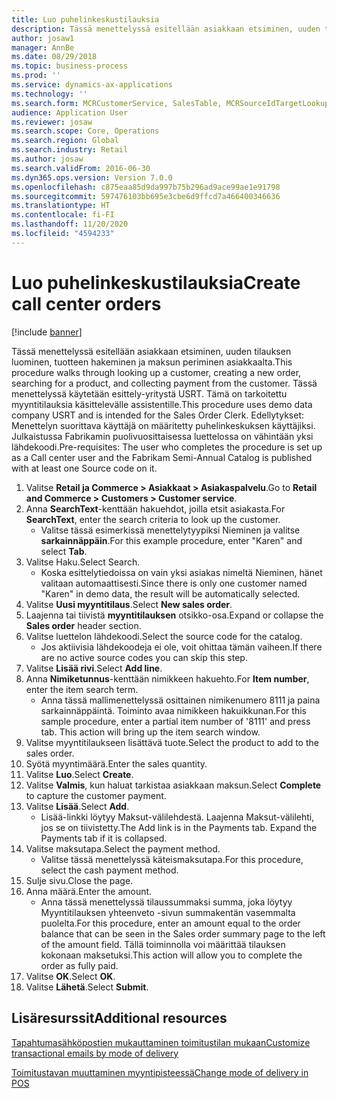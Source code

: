 ```yaml
---
title: Luo puhelinkeskustilauksia
description: Tässä menettelyssä esitellään asiakkaan etsiminen, uuden tilauksen luominen, tuotteen hakeminen ja maksun periminen asiakkaalta.
author: josaw1
manager: AnnBe
ms.date: 08/29/2018
ms.topic: business-process
ms.prod: ''
ms.service: dynamics-ax-applications
ms.technology: ''
ms.search.form: MCRCustomerService, SalesTable, MCRSourceIdTargetLookup, MCRSalesQuickQuote, MCRSalesOrderRecap, MCRCustPaymDialog, MCRCustPaymLookup
audience: Application User
ms.reviewer: josaw
ms.search.scope: Core, Operations
ms.search.region: Global
ms.search.industry: Retail
ms.author: josaw
ms.search.validFrom: 2016-06-30
ms.dyn365.ops.version: Version 7.0.0
ms.openlocfilehash: c875eaa85d9da997b75b296ad9ace99ae1e91798
ms.sourcegitcommit: 597476103bb695e3cbe6d9ffcd7a466400346636
ms.translationtype: HT
ms.contentlocale: fi-FI
ms.lasthandoff: 11/20/2020
ms.locfileid: "4594233"
---
```

# <a name="create-call-center-orders"></a><span data-ttu-id="6c233-103">Luo puhelinkeskustilauksia</span><span class="sxs-lookup"><span data-stu-id="6c233-103">Create call center orders</span></span>

[!include [banner](../includes/banner.md)]

<span data-ttu-id="6c233-104">Tässä menettelyssä esitellään asiakkaan etsiminen, uuden tilauksen luominen, tuotteen hakeminen ja maksun periminen asiakkaalta.</span><span class="sxs-lookup"><span data-stu-id="6c233-104">This procedure walks through looking up a customer, creating a new order, searching for a product, and collecting payment from the customer.</span></span> <span data-ttu-id="6c233-105">Tässä menettelyssä käytetään esittely-yritystä USRT. Tämä on tarkoitettu myyntitilauksia käsittelevälle assistentille.</span><span class="sxs-lookup"><span data-stu-id="6c233-105">This procedure uses demo data company USRT and is intended for the Sales Order Clerk.</span></span> <span data-ttu-id="6c233-106">Edellytykset: Menettelyn suorittava käyttäjä on määritetty puhelinkeskuksen käyttäjiksi. Julkaistussa Fabrikamin puolivuosittaisessa luettelossa on vähintään yksi lähdekoodi.</span><span class="sxs-lookup"><span data-stu-id="6c233-106">Pre-requisites:  The user who completes the procedure is set up as a Call center user and the Fabrikam Semi-Annual Catalog is published with at least one Source code on it.</span></span>

1. <span data-ttu-id="6c233-107">Valitse **Retail ja Commerce \> Asiakkaat \> Asiakaspalvelu**.</span><span class="sxs-lookup"><span data-stu-id="6c233-107">Go to **Retail and Commerce \> Customers \> Customer service**.</span></span>
2. <span data-ttu-id="6c233-108">Anna **SearchText**-kenttään hakuehdot, joilla etsit asiakasta.</span><span class="sxs-lookup"><span data-stu-id="6c233-108">For **SearchText**, enter the search criteria to look up the customer.</span></span>
    * <span data-ttu-id="6c233-109">Valitse tässä esimerkissä menettelytyypiksi Nieminen ja valitse **sarkainnäppäin**.</span><span class="sxs-lookup"><span data-stu-id="6c233-109">For this example procedure, enter "Karen" and select **Tab**.</span></span>  
3. <span data-ttu-id="6c233-110">Valitse Haku.</span><span class="sxs-lookup"><span data-stu-id="6c233-110">Select Search.</span></span>
    * <span data-ttu-id="6c233-111">Koska esittelytiedoissa on vain yksi asiakas nimeltä Nieminen, hänet valitaan automaattisesti.</span><span class="sxs-lookup"><span data-stu-id="6c233-111">Since there is only one customer named "Karen" in demo data, the result will be automatically selected.</span></span>  
4. <span data-ttu-id="6c233-112">Valitse **Uusi myyntitilaus**.</span><span class="sxs-lookup"><span data-stu-id="6c233-112">Select **New sales order**.</span></span>
5. <span data-ttu-id="6c233-113">Laajenna tai tiivistä **myyntitilauksen** otsikko-osa.</span><span class="sxs-lookup"><span data-stu-id="6c233-113">Expand or collapse the **Sales order** header section.</span></span>
6. <span data-ttu-id="6c233-114">Valitse luettelon lähdekoodi.</span><span class="sxs-lookup"><span data-stu-id="6c233-114">Select the source code for the catalog.</span></span>
    * <span data-ttu-id="6c233-115">Jos aktiivisia lähdekoodeja ei ole, voit ohittaa tämän vaiheen.</span><span class="sxs-lookup"><span data-stu-id="6c233-115">If there are no active source codes you can skip this step.</span></span>  
7. <span data-ttu-id="6c233-116">Valitse **Lisää rivi**.</span><span class="sxs-lookup"><span data-stu-id="6c233-116">Select **Add line**.</span></span>
8. <span data-ttu-id="6c233-117">Anna **Nimiketunnus**-kenttään nimikkeen hakuehto.</span><span class="sxs-lookup"><span data-stu-id="6c233-117">For **Item number**, enter the item search term.</span></span>
    * <span data-ttu-id="6c233-118">Anna tässä mallimenettelyssä osittainen nimikenumero 8111 ja paina sarkainnäppäintä. Toiminto avaa nimikkeen hakuikkunan.</span><span class="sxs-lookup"><span data-stu-id="6c233-118">For this sample procedure, enter a partial item number of '8111' and press tab. This action will bring up the item search window.</span></span>  
9. <span data-ttu-id="6c233-119">Valitse myyntitilaukseen lisättävä tuote.</span><span class="sxs-lookup"><span data-stu-id="6c233-119">Select the product to add to the sales order.</span></span>
10. <span data-ttu-id="6c233-120">Syötä myyntimäärä.</span><span class="sxs-lookup"><span data-stu-id="6c233-120">Enter the sales quantity.</span></span>
11. <span data-ttu-id="6c233-121">Valitse **Luo**.</span><span class="sxs-lookup"><span data-stu-id="6c233-121">Select **Create**.</span></span>
12. <span data-ttu-id="6c233-122">Valitse **Valmis**, kun haluat tarkistaa asiakkaan maksun.</span><span class="sxs-lookup"><span data-stu-id="6c233-122">Select **Complete** to capture the customer payment.</span></span>
13. <span data-ttu-id="6c233-123">Valitse **Lisää**.</span><span class="sxs-lookup"><span data-stu-id="6c233-123">Select **Add**.</span></span>
    * <span data-ttu-id="6c233-124">Lisää-linkki löytyy Maksut-välilehdestä. Laajenna Maksut-välilehti, jos se on tiivistetty.</span><span class="sxs-lookup"><span data-stu-id="6c233-124">The Add link is in the Payments tab. Expand the Payments tab if it is collapsed.</span></span>  
14. <span data-ttu-id="6c233-125">Valitse maksutapa.</span><span class="sxs-lookup"><span data-stu-id="6c233-125">Select the payment method.</span></span>
    * <span data-ttu-id="6c233-126">Valitse tässä menettelyssä käteismaksutapa.</span><span class="sxs-lookup"><span data-stu-id="6c233-126">For this procedure, select the cash payment method.</span></span>  
15. <span data-ttu-id="6c233-127">Sulje sivu.</span><span class="sxs-lookup"><span data-stu-id="6c233-127">Close the page.</span></span>
16. <span data-ttu-id="6c233-128">Anna määrä.</span><span class="sxs-lookup"><span data-stu-id="6c233-128">Enter the amount.</span></span>
    * <span data-ttu-id="6c233-129">Anna tässä menettelyssä tilaussummaksi summa, joka löytyy Myyntitilauksen yhteenveto -sivun summakentän vasemmalta puolelta.</span><span class="sxs-lookup"><span data-stu-id="6c233-129">For this procedure, enter an amount equal to the order balance that can be seen in the Sales order summary page to the left of the amount field.</span></span> <span data-ttu-id="6c233-130">Tällä toiminnolla voi määrittää tilauksen kokonaan maksetuksi.</span><span class="sxs-lookup"><span data-stu-id="6c233-130">This action will allow you to complete the order as fully paid.</span></span>  
17. <span data-ttu-id="6c233-131">Valitse **OK**.</span><span class="sxs-lookup"><span data-stu-id="6c233-131">Select **OK**.</span></span>
18. <span data-ttu-id="6c233-132">Valitse **Lähetä**.</span><span class="sxs-lookup"><span data-stu-id="6c233-132">Select **Submit**.</span></span>

## <a name="additional-resources"></a><span data-ttu-id="6c233-133">Lisäresurssit</span><span class="sxs-lookup"><span data-stu-id="6c233-133">Additional resources</span></span>

[<span data-ttu-id="6c233-134">Tapahtumasähköpostien mukauttaminen toimitustilan mukaan</span><span class="sxs-lookup"><span data-stu-id="6c233-134">Customize transactional emails by mode of delivery</span></span>](../customize-email-delivery-mode.md)

[<span data-ttu-id="6c233-135">Toimitustavan muuttaminen myyntipisteessä</span><span class="sxs-lookup"><span data-stu-id="6c233-135">Change mode of delivery in POS</span></span>](../pos-change-delivery-mode.md)

